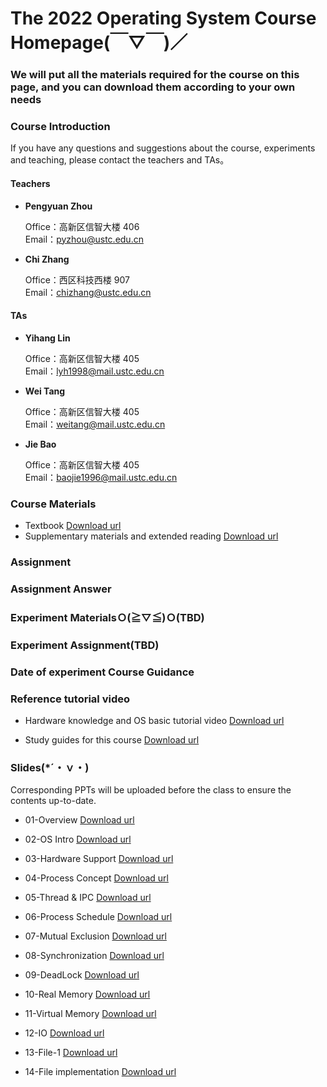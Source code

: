#      The 2022 Operating System Course Homepage(￣▽￣)／
###    We will put all the materials required for the course on this page, and you can download them according to your own needs

### Course Introduction

If you have any questions and suggestions about the course, experiments and teaching, please contact the teachers and TAs。

#### Teachers
- **Pengyuan Zhou** 
   
  Office：高新区信智大楼 406  
  Email：pyzhou@ustc.edu.cn

- **Chi Zhang**  
  
  Office：西区科技西楼 907   
  Email：chizhang@ustc.edu.cn

#### TAs
- **Yihang Lin**  
  
  Office：高新区信智大楼 405  
  Email：lyh1998@mail.ustc.edu.cn 

- **Wei Tang**  
  
  Office：高新区信智大楼 405  
  Email：weitang@mail.ustc.edu.cn
  
- **Jie Bao**  
  
  Office：高新区信智大楼 405  
  Email：baojie1996@mail.ustc.edu.cn



### Course Materials


* Textbook  [Download url](https://rec.ustc.edu.cn/share/68232f50-2699-11ed-ab8e-79d811111862)  
* Supplementary materials and extended reading  [Download url](https://rec.ustc.edu.cn/share/2520d480-2753-11ed-a521-2f5fcd9031e9) 

### Assignment


### Assignment Answer


### Experiment MaterialsＯ(≧▽≦)Ｏ(TBD)




### Experiment Assignment(TBD)



### Date of experiment Course Guidance  

### Reference tutorial video

- Hardware knowledge and OS basic tutorial video [Download url](https://rec.ustc.edu.cn/share/6d8b28d0-2753-11ed-ad15-3b3a2798a624)

- Study guides for this course [Download url](https://rec.ustc.edu.cn/share/b70c6af0-2753-11ed-b01d-7bea9482e54e)

### Slides(*´・ｖ・)

Corresponding PPTs will be uploaded before the class to ensure the contents up-to-date.

- 01-Overview [Download url](https://rec.ustc.edu.cn/share/412d5d70-278f-11ed-8477-f790a6fdaff3)

- 02-OS Intro [Download url]() 

- 03-Hardware Support [Download url]() 

- 04-Process Concept [Download url]()

- 05-Thread & IPC [Download url]()

- 06-Process Schedule [Download url]()

- 07-Mutual Exclusion [Download url]()

- 08-Synchronization [Download url]()

- 09-DeadLock [Download url]()

- 10-Real Memory [Download url]()

- 11-Virtual Memory [Download url]()

- 12-IO [Download url]()

- 13-File-1 [Download url]()

- 14-File implementation [Download url]()
